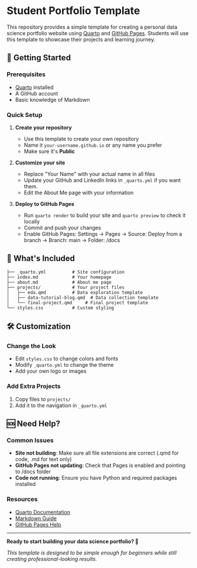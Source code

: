 # Student Portfolio Template

This repository provides a simple template for creating a personal data science portfolio website using [Quarto](https://quarto.org/) and [GitHub Pages](https://pages.github.com/). Students will use this template to showcase their projects and learning journey.

## 🚀 Getting Started

### Prerequisites
- [Quarto](https://quarto.org/docs/get-started/) installed
- A GitHub account
- Basic knowledge of Markdown

### Quick Setup

1. **Create your repository**
   - Use this template to create your own repository
   - Name it `your-username.github.io` or any name you prefer
   - Make sure it's **Public**

2. **Customize your site**
   - Replace "Your Name" with your actual name in all files
   - Update your GitHub and LinkedIn links in `_quarto.yml` if you want them.
   - Edit the About Me page with your information

3. **Deploy to GitHub Pages**
   - Run `quarto render` to build your site and `quarto preview` to check it locally
   - Commit and push your changes
   - Enable GitHub Pages: Settings → Pages → Source: Deploy from a branch → Branch: main → Folder: /docs

## 📁 What's Included

```
├── _quarto.yml          # Site configuration
├── index.md             # Your homepage
├── about.md             # About me page
├── projects/            # Your project files
│   ├── eda.qmd          # Data exploration template
│   ├── data-tutorial-blog.qmd  # Data collection template
│   └── final-project.qmd     # Final project template
└── styles.css           # Custom styling
```

## 🛠️ Customization

### Change the Look
- Edit `styles.css` to change colors and fonts
- Modify `_quarto.yml` to change the theme
- Add your own logo or images

### Add Extra Projects
1. Copy files to `projects/`
2. Add it to the navigation in `_quarto.yml`

## 🆘 Need Help?

### Common Issues
- **Site not building**: Make sure all file extensions are correct (.qmd for code, .md for text only)
- **GitHub Pages not updating**: Check that Pages is enabled and pointing to /docs folder
- **Code not running**: Ensure you have Python and required packages installed

### Resources
- [Quarto Documentation](https://https://quarto.org/docs/guide/)
- [Markdown Guide](https://www.markdownguide.org/)
- [GitHub Pages Help](https://docs.github.com/en/pages)

---

**Ready to start building your data science portfolio? 🎉**

*This template is designed to be simple enough for beginners while still creating professional-looking results.*


